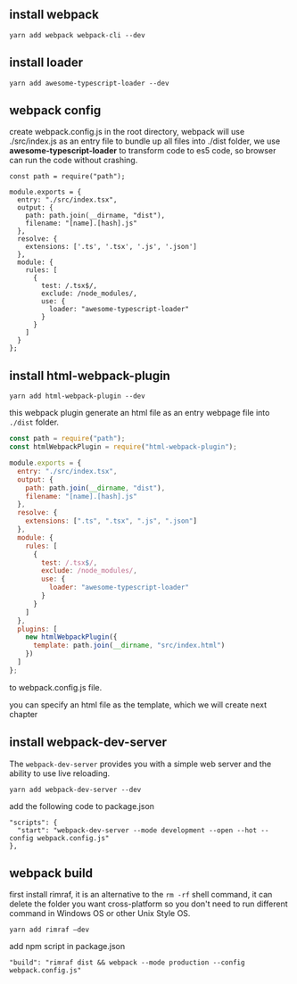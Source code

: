## install webpack

```
yarn add webpack webpack-cli --dev
```

## install loader

`yarn add awesome-typescript-loader --dev`

## webpack config

create webpack.config.js in the root directory, webpack will use ./src/index.js as an entry file to bundle up all files into ./dist folder, we use **awesome-typescript-loader** to transform code to es5 code, so browser can run the code without crashing.

```
const path = require("path");

module.exports = {
  entry: "./src/index.tsx",
  output: {
    path: path.join(__dirname, "dist"),
    filename: "[name].[hash].js"
  },
  resolve: {
    extensions: ['.ts', '.tsx', '.js', '.json']
  },
  module: {
    rules: [
      {
        test: /.tsx$/,
        exclude: /node_modules/,
        use: {
          loader: "awesome-typescript-loader"
        }
      }
    ]
  }
};
```

## install html-webpack-plugin

```
yarn add html-webpack-plugin --dev
```

this webpack plugin generate an html file as an entry webpage file into `./dist` folder.

```js
const path = require("path");
const htmlWebpackPlugin = require("html-webpack-plugin");

module.exports = {
  entry: "./src/index.tsx",
  output: {
    path: path.join(__dirname, "dist"),
    filename: "[name].[hash].js"
  },
  resolve: {
    extensions: [".ts", ".tsx", ".js", ".json"]
  },
  module: {
    rules: [
      {
        test: /.tsx$/,
        exclude: /node_modules/,
        use: {
          loader: "awesome-typescript-loader"
        }
      }
    ]
  },
  plugins: [
    new htmlWebpackPlugin({
      template: path.join(__dirname, "src/index.html")
    })
  ]
};
```

to webpack.config.js file.

you can specify an html file as the template, which we will create next chapter

## install webpack-dev-server

The `webpack-dev-server` provides you with a simple web server and the ability to use live reloading.

```
yarn add webpack-dev-server --dev
```

add the following code to package.json

```
"scripts": {
  "start": "webpack-dev-server --mode development --open --hot --config webpack.config.js"
},
```

## webpack build

first install rimraf, it is an alternative to the `rm -rf` shell command, it can delete the folder you want cross-platform so you don't need to run different command in Windows OS or other Unix Style OS.

```
yarn add rimraf —dev
```

add npm script in package.json

```
"build": "rimraf dist && webpack --mode production --config webpack.config.js"
```
